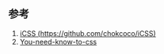 ## 参考

1. [iCSS (https://github.com/chokcoco/iCSS)](https://github.com/chokcoco/iCSS)
2. [You-need-know-to-css](https://github.com/l-hammer/You-need-to-know-css)

